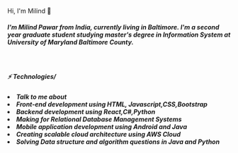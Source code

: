 Hi, I'm Milind  👋
<h5>
I'm Milind Pawar from India, currently living in Baltimore. I'm a second year graduate student studying master's degree in Information System  at University of Maryland Baltimore County.
</h5>
<br>
<h5>⚡ Technologies/<h5>
<ui>
<li>Talk to me about</li>
<li>Front-end development using HTML, Javascript,CSS,Bootstrap</li>
<li>Backend development using React,C#,Python</li>
<li>Making for Relational Database Management Systems</li>
<li>Mobile application development using Android and Java</li>
<li>Creating scalable cloud architecture using AWS Cloud</li>
<li>Solving Data structure and algorithm questions in Java and Python</li>
</ui>

